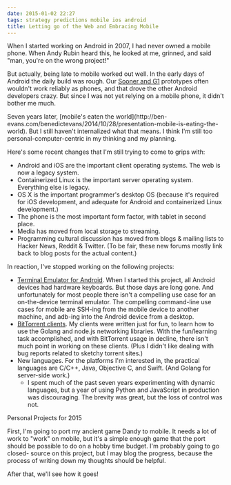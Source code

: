 ```yaml
---
date: 2015-01-02 22:27
tags: strategy predictions mobile ios android
title: Letting go of the Web and Embracing Mobile
---
```


When I started working on Android in 2007, I had never owned a mobile phone.
When Andy Rubin heard this, he looked at me, grinned, and said "man, you're on
the wrong project!"

But actually, being late to mobile worked out well. In the early days of
Android the daily build was rough. Our [Sooner and
G1](http://en.wikipedia.org/wiki/HTC_Dream) prototypes often wouldn't work
reliably as phones, and that drove the other Android developers crazy. But
since I was not yet relying on a mobile phone, it didn't bother me much.

Seven years later, [mobile's eaten the world](http://ben-
evans.com/benedictevans/2014/10/28/presentation-mobile-is-eating-the-world).
But I still haven't internalized what that means. I think I'm still too
personal-computer-centric in my thinking and my planning.

Here's some recent changes that I'm still trying to come to grips with:

* Android and iOS are the important client operating systems. The web is now a legacy system.
* Containerized Linux is the important server operating system. Everything else is legacy.
* OS X is the important programmer's desktop OS (because it's required for iOS development, and adequate for Android and containerized Linux development.)
* The phone is the most important form factor, with tablet in second place.
* Media has moved from local storage to streaming.
* Programming cultural discussion has moved from blogs & mailing lists to Hacker News, Reddit & Twitter. (To be fair, these new forums mostly link back to blog posts for the actual content.)

In reaction, I've stopped working on the following projects:

* [Terminal Emulator for Android](https://play.google.com/store/apps/details?id=jackpal.androidterm&hl=en). When I started this project, all Android devices had hardware keyboards. But those days are long gone. And unfortunately for most people there isn't a compelling use case for an on-the-device terminal emulator. The compelling command-line use cases for mobile are SSH-ing from the mobile device to another machine, and adb-ing into the Android device from a desktop.
* [BitTorrent clients](https://github.com/jackpal/Taipei-Torrent). My clients were written just for fun, to learn how to use the Golang and node.js networking libraries. With the fun/learning task accomplished, and with BitTorrent usage in decline, there isn't much point in working on these clients. (Plus I didn't like dealing with bug reports related to sketchy torrent sites.)
* New languages. For the platforms I'm interested in, the practical languages are C/C++, Java, Objective C, and Swift. (And Golang for server-side work.)
  * I spent much of the past seven years experimenting with dynamic languages, but a year of using Python and JavaScript in production was discouraging. The brevity was great, but the loss of control was not.

Personal Projects for 2015

First, I'm going to port my ancient game Dandy to mobile. It needs a lot of
work to "work" on mobile, but it's a simple enough game that the port should
be possible to do on a hobby time budget. I'm probably going to go closed-
source on this project, but I may blog the progress, because the process of
writing down my thoughts should be helpful.

After that, we'll see how it goes!
